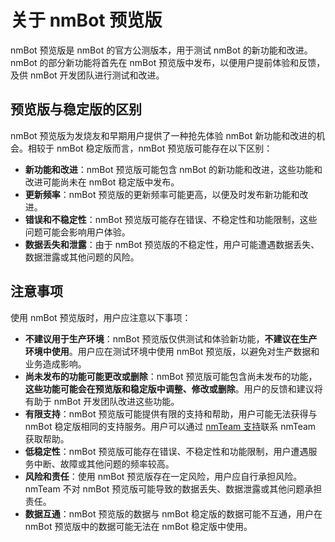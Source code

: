 # 关于 nmBot 预览版

nmBot 预览版是 nmBot 的官方公测版本，用于测试 nmBot 的新功能和改进。nmBot 的部分新功能将首先在 nmBot 预览版中发布，以便用户提前体验和反馈，及供 nmBot 开发团队进行测试和改进。

## 预览版与稳定版的区别
nmBot 预览版为发烧友和早期用户提供了一种抢先体验 nmBot 新功能和改进的机会。相较于 nmBot 稳定版而言，nmBot 预览版可能存在以下区别：

- **新功能和改进**：nmBot 预览版可能包含 nmBot 的新功能和改进，这些功能和改进可能尚未在 nmBot 稳定版中发布。
- **更新频率**：nmBot 预览版的更新频率可能更高，以便及时发布新功能和改进。
- **错误和不稳定性**：nmBot 预览版可能存在错误、不稳定性和功能限制，这些问题可能会影响用户体验。
- **数据丢失和泄露**：由于 nmBot 预览版的不稳定性，用户可能遭遇数据丢失、数据泄露或其他问题的风险。

## 注意事项
使用 nmBot 预览版时，用户应注意以下事项：

- **不建议用于生产环境**：nmBot 预览版仅供测试和体验新功能，**不建议在生产环境中使用**。用户应在测试环境中使用 nmBot 预览版，以避免对生产数据和业务造成影响。
- **尚未发布的功能可能更改或删除**：nmBot 预览版可能包含尚未发布的功能，**这些功能可能会在预览版和稳定版中调整、修改或删除**。用户的反馈和建议将有助于 nmBot 开发团队改进这些功能。
- **有限支持**：nmBot 预览版可能提供有限的支持和帮助，用户可能无法获得与 nmBot 稳定版相同的支持服务。用户可以通过 [nmTeam 支持](./support.md)联系 nmTeam 获取帮助。
- **低稳定性**：nmBot 预览版可能存在错误、不稳定性和功能限制，用户遭遇服务中断、故障或其他问题的频率较高。
- **风险和责任**：使用 nmBot 预览版存在一定风险，用户应自行承担风险。nmTeam 不对 nmBot 预览版可能导致的数据丢失、数据泄露或其他问题承担责任。
- **数据互通**：nmBot 预览版的数据与 nmBot 稳定版的数据可能不互通，用户在 nmBot 预览版中的数据可能无法在 nmBot 稳定版中使用。
